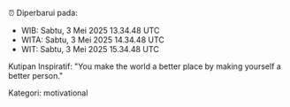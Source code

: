 ⏰ Diperbarui pada:
- WIB: Sabtu, 3 Mei 2025 13.34.48 UTC
- WITA: Sabtu, 3 Mei 2025 14.34.48 UTC
- WIT: Sabtu, 3 Mei 2025 15.34.48 UTC

Kutipan Inspiratif:
"You make the world a better place by making yourself a better person."


Kategori: motivational

